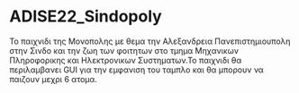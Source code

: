 # ADISE22_Sindopoly
Το παιχνιδι της Μονοπολης με θεμα την Αλεξανδρεια Πανεπιστημιουπολη στην Σινδο και την ζωη των φοιτητων στο τμημα Μηχανικων Πληροφορικης και Ηλεκτρονικων Συστηματων.Το παιχνιδι θα περιλαμβανει GUI για την εμφανιση του ταμπλο και θα μπορουν να παιζουν μεχρι 6 ατομα.
